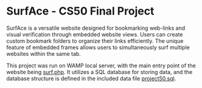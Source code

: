 # SurfAce - CS50 Final Project

SurfAce is a versatile website designed for bookmarking web-links and visual verification through embedded website views. Users can create custom bookmark folders to organize their links efficiently. The unique feature of embedded frames allows users to simultaneously surf multiple websites within the same tab.

This project was run on WAMP local server, with the main entry point of the website being [surf.php](/SurfAce/public/surf.php). It utilizes a SQL database for storing data, and the database structure is defined in the included data file [project50.sql](/SurfAce/project50.sql).
